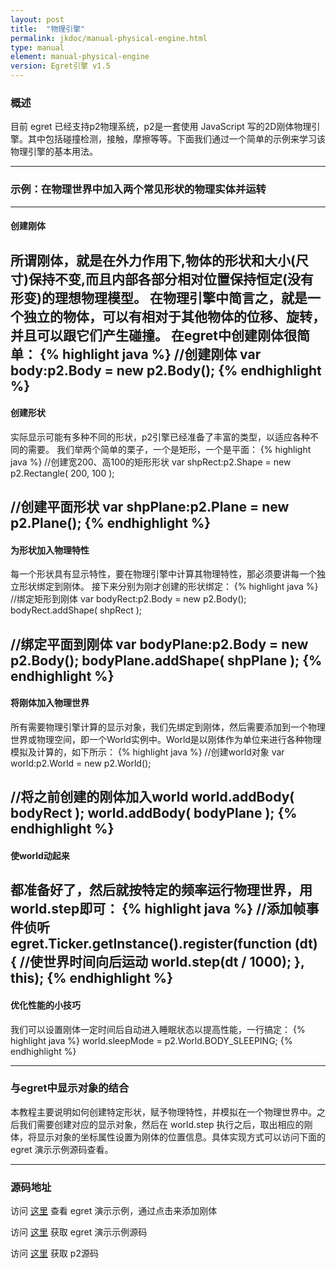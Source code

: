 ```yaml
---
layout: post
title:  "物理引擎"
permalink: jkdoc/manual-physical-engine.html
type: manual
element: manual-physical-engine
version: Egret引擎 v1.5
---
```



### 概述

目前 egret 已经支持p2物理系统，p2是一套使用 JavaScript 写的2D刚体物理引擎。其中包括碰撞检测，接触，摩擦等等。下面我们通过一个简单的示例来学习该物理引擎的基本用法。

------


### 示例：在物理世界中加入两个常见形状的物理实体并运转
------
#### 创建刚体
所谓刚体，就是在外力作用下,物体的形状和大小(尺寸)保持不变,而且内部各部分相对位置保持恒定(没有形变)的理想物理模型。
在物理引擎中简言之，就是一个独立的物体，可以有相对于其他物体的位移、旋转，并且可以跟它们产生碰撞。
在egret中创建刚体很简单：
{% highlight java %}
//创建刚体
var body:p2.Body = new p2.Body();
{% endhighlight %}
------


#### 创建形状
实际显示可能有多种不同的形状，p2引擎已经准备了丰富的类型，以适应各种不同的需要。
我们举两个简单的栗子，一个是矩形，一个是平面：
{% highlight java %}
//创建宽200、高100的矩形形状
var shpRect:p2.Shape = new p2.Rectangle( 200, 100 );

//创建平面形状
var shpPlane:p2.Plane = new p2.Plane();
{% endhighlight %}
------


#### 为形状加入物理特性
每一个形状具有显示特性，要在物理引擎中计算其物理特性，那必须要讲每一个独立形状绑定到刚体。
接下来分别为刚才创建的形状绑定：
{% highlight java %}
//绑定矩形到刚体
var bodyRect:p2.Body = new p2.Body();
bodyRect.addShape( shpRect );

//绑定平面到刚体
var bodyPlane:p2.Body = new p2.Body();
bodyPlane.addShape( shpPlane );
{% endhighlight %}
------


#### 将刚体加入物理世界
所有需要物理引擎计算的显示对象，我们先绑定到刚体，然后需要添加到一个物理世界或物理空间，即一个World实例中。World是以刚体作为单位来进行各种物理模拟及计算的，如下所示：
{% highlight java %}
//创建world对象
var world:p2.World = new p2.World();

//将之前创建的刚体加入world
world.addBody( bodyRect );
world.addBody( bodyPlane );
{% endhighlight %}
------


#### 使world动起来
都准备好了，然后就按特定的频率运行物理世界，用world.step即可：
{% highlight java %}
//添加帧事件侦听
egret.Ticker.getInstance().register(function (dt) {
	//使世界时间向后运动
	world.step(dt / 1000);
}, this);
{% endhighlight %}
------


#### 优化性能的小技巧
我们可以设置刚体一定时间后自动进入睡眠状态以提高性能，一行搞定：
{% highlight java %}
world.sleepMode = p2.World.BODY_SLEEPING;
{% endhighlight %}

-----

### 与egret中显示对象的结合

本教程主要说明如何创建特定形状，赋予物理特性，并模拟在一个物理世界中。之后我们需要创建对应的显示对象，然后在 world.step 执行之后，取出相应的刚体，将显示对象的坐标属性设置为刚体的位置信息。具体实现方式可以访问下面的 egret 演示示例源码查看。

-----

### 源码地址

访问 <a href="http://static.egret-labs.org/egret-game/example/html5/physics" target="_blank">这里</a> 查看 egret 演示示例，通过点击来添加刚体

访问 <a href="https://github.com/egret-labs/egret-game-library" target="_blank">这里</a> 获取 egret 演示示例源码

访问 <a href="https://github.com/schteppe/p2.js" target="_blank">这里</a> 获取 p2源码